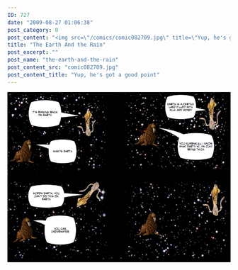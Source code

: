 ```yaml
---
ID: 727
date: "2009-08-27 01:06:38"
post_category: 0
post_content: "<img src=\"/comics/comic082709.jpg\" title=\"Yup, he's got a good point\" />"
title: "The Earth And the Rain"
post_excerpt: ""
post_name: "the-earth-and-the-rain"
post_content_src: "comic082709.jpg"
post_content_title: "Yup, he's got a good point"
---
```



[![Yup, he's got a good point](/comics-hi-res/comic082709.jpg)](/comics-hi-res/comic082709.jpg "Yup, he's got a good point")
